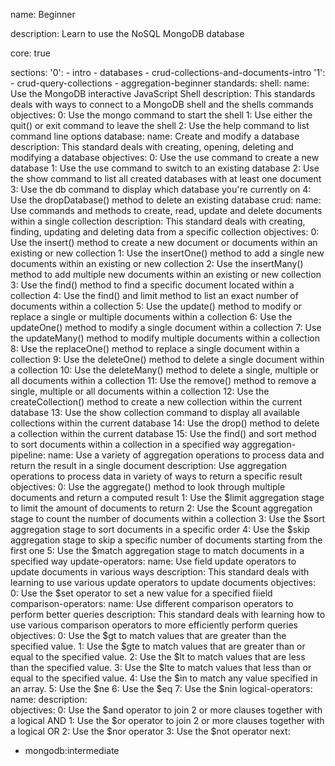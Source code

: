 name: Beginner

description: Learn to use the NoSQL MongoDB database

core: true

sections:
  '0':
    - intro
    - databases
    - crud-collections-and-documents-intro
  '1':
    - crud-query-collections
    - aggregation-beginner
standards:
  shell:
    name: Use the MongoDB interactive JavaScript Shell
    description: This standards deals with ways to connect to a MongoDB shell and the shells commands
    objectives: 
      0: Use the mongo command to start the shell
      1: Use either the quit() or exit command to leave the shell
      2: Use the help command to list command line options
  database:
    name: Create and modify a database
    description: This standard deals with creating, opening, deleting and modifying a database
    objectives: 
      0: Use the use command to create a new database
      1: Use the use command to switch to an existing database
      2: Use the show command to list all created databases with at least one document
      3: Use the db command to display which database you're currently on
      4: Use the dropDatabase() method to delete an existing database
  crud:
    name: Use commands and methods to create, read, update and delete documents within a single collection
    description: This standard deals with creating, finding, updating and deleting data from a specific collection
    objectives: 
      0: Use the insert() method to create a new document or documents within an existing or new collection
      1: Use the insertOne() method to add a single new documents within an existing or new collection
      2: Use the insertMany() method to add multiple new documents within an existing or new collection
      3: Use the find() method to find a specific document located within a collection
      4: Use the find() and limit method to list an exact number of documents within a collection
      5: Use the update() method to modify or replace a single or multiple documents within a collection
      6: Use the updateOne() method to modify a single document within a collection
      7: Use the updateMany() method to modify multiple documents within a collection
      8: Use the replaceOne() method to replace a single document within a collection
      9: Use the deleteOne() method to delete a single document within a collection
      10: Use the deleteMany() method to delete a single, multiple or all documents within a collection
      11: Use the remove() method to remove a single, multiple or all documents within a collection
      12: Use the createCollection() method to create a new collection within the current database
      13: Use the show collection command to display all available collections within the current database
      14: Use the drop() method to delete a collection within the current database
      15: Use the find() and sort method to sort documents within a collection in a specified way
  aggregation-pipeline:
    name: Use a variety of aggregation operations to process data and return the result in a single document 
    description: Use aggregation operations to process data in variety of ways to return a specific result
    objectives: 
      0: Use the aggregate() method to look through multiple documents and return a computed result
      1: Use the $limit aggregation stage to limit the amount of documents to return
      2: Use the $count aggregation stage to count the number of documents within a collection
      3: Use the $sort aggregation stage to sort documents in a specific order
      4: Use the $skip aggregation stage to skip a specific number of documents starting from the first one
      5: Use the $match aggregation stage to match documents in a specified way
  update-operators:
    name: Use field update operators to update documents in various ways
    description: This standard deals with learning to use various update operators to update documents
    objectives:
        0: Use the $set operator to set a new value for a specified fiield
  comparison-operators:
    name: Use different comparison operators to perform better queries 
    description: This standard deals with learning how to use various comparison operators to more efficiently perform queries
    objectives: 
        0: Use the $gt to match values that are greater than the specified value.
        1: Use the $gte to match values that are greater than or equal to the specified value.
        2: Use the $lt to match values that are less than the specified value.
        3: Use the $lte to match values that less than or equal to the specified value.
        4: Use the $in to match any value specified in an array.
        5: Use the $ne
        6: Use the $eq 
        7: Use the $nin
  logical-operators:
    name:
    description:   
    objectives:
        0: Use the $and operator to join 2 or more clauses together with a logical AND
        1: Use the $or operator to join 2 or more clauses together with a logical OR
        2: Use the $nor operator
        3: Use the $not operator
next:
  - mongodb:intermediate


